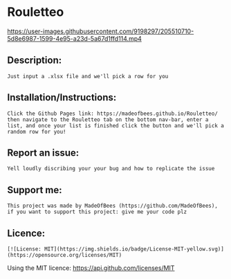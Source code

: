 # Rouletteo


https://user-images.githubusercontent.com/9198297/205510710-5d8e6987-1599-4e95-a23d-5a67d1ffd114.mp4


    
## Description: 
    Just input a .xlsx file and we'll pick a row for you 
    
## Installation/Instructions: 
    Click the Github Pages link: https://madeofbees.github.io/Rouletteo/ then navigate to the Rouletteo tab on the bottom nav-bar, enter a list, and once your list is finished click the button and we'll pick a random row for you! 
    
## Report an issue: 
    Yell loudly discribing your your bug and how to replicate the issue

    
## Support me: 
    This project was made by MadeOfBees (https://github.com/MadeOfBees), if you want to support this project: give me your code plz

    
## Licence:
    [![License: MIT](https://img.shields.io/badge/License-MIT-yellow.svg)](https://opensource.org/licenses/MIT)
 Using the MIT licence: https://api.github.com/licenses/MIT 
